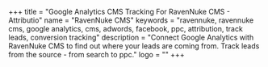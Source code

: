 +++
title = "Google Analytics CMS Tracking For RavenNuke CMS - Attributio"
name = "RavenNuke CMS"
keywords = "ravennuke, ravennuke cms, google analytics, cms, adwords, facebook, ppc, attribution, track leads, conversion tracking"
description = "Connect Google Analytics with RavenNuke CMS to find out where your leads are coming from. Track leads from the source - from search to ppc."
logo = ""
+++
